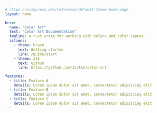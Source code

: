 ```yaml
---
# https://vitepress.dev/reference/default-theme-home-page
layout: home

hero:
  name: "Color Art"
  text: "Color Art Documentation"
  tagline: A rust crate for working with colors and color spaces.
  actions:
    - theme: brand
      text: Getting started
      link: /guide/start
    - theme: alt
      text: Github
      link: https://github.com/JiatLn/color-art

features:
  - title: Feature A
    details: Lorem ipsum dolor sit amet, consectetur adipiscing elit
  - title: Feature B
    details: Lorem ipsum dolor sit amet, consectetur adipiscing elit
  - title: Feature C
    details: Lorem ipsum dolor sit amet, consectetur adipiscing elit
---
```


